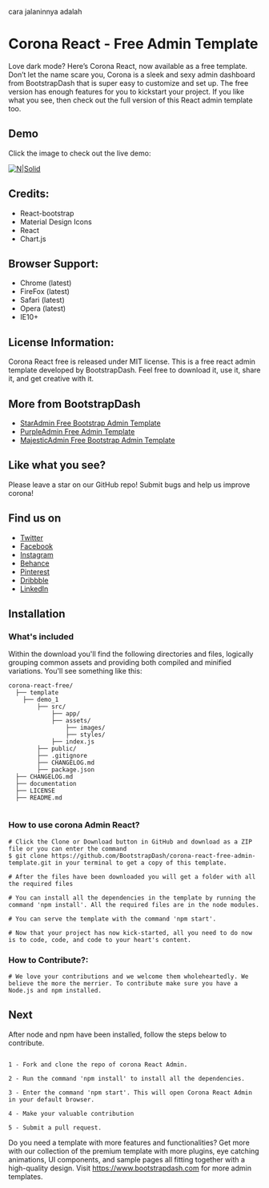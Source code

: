 cara jalaninnya adalah 


# Corona React - Free Admin Template

Love dark mode? Here’s Corona React, now available as a free template. Don’t let the name scare you, Corona is a sleek and sexy admin dashboard from BootstrapDash that is super easy to customize and set up. The free version has enough features for you to kickstart your project. If you like what you see, then check out the full version of this React admin template too.

## Demo

Click the image to check out the live demo:

[![N|Solid](screenshot.jpg)](https://www.bootstrapdash.com/demo/corona-react-free/template/demo_1/preview/dashboard)


## Credits:

- React-bootstrap 
- Material Design Icons
- React
- Chart.js


## Browser Support: 

- Chrome (latest)
- FireFox (latest)
- Safari (latest)
- Opera (latest)
- IE10+

## License Information:

Corona React free is released under MIT license. This is a free react admin template developed by BootstrapDash. Feel free to download it, use it, share it, and get creative with it.

## More from BootstrapDash
- [StarAdmin Free Bootstrap Admin Template](https://github.com/BootstrapDash/StarAdmin-Free-Bootstrap-Admin-Template)
- [PurpleAdmin Free Admin Template](https://github.com/BootstrapDash/PurpleAdmin-Free-Admin-Template)
- [MajesticAdmin Free Bootstrap Admin Template](https://github.com/BootstrapDash/MajesticAdmin-Free-Bootstrap-Admin-Template)

## Like what you see?

Please leave a star on our GitHub repo!
Submit bugs and help us improve corona!

## Find us on 
- [Twitter](https://twitter.com/bootstrapdash?lang=en)
- [Facebook](https://www.facebook.com/bootstrapdash/)
- [Instagram](https://www.instagram.com/bootstrapdash/?hl=en)
- [Behance](https://www.behance.net/bootstrapdash)
- [Pinterest](https://www.pinterest.com/bootstrapdash/)
- [Dribbble](https://dribbble.com/bootstrapdash)
- [LinkedIn](https://in.linkedin.com/in/bootstrapdash)

## Installation

### What's included

Within the download you'll find the following directories and files, logically grouping common assets and providing both compiled and minified variations. You'll see something like this:

```
corona-react-free/
  ├── template
    ├── demo_1
        ├── src/
            ├── app/
            ├── assets/
                ├── images/
                ├── styles/
            ├── index.js
        ├── public/
        ├── .gitignore
        ├── CHANGELOG.md
        ├── package.json
  ├── CHANGELOG.md
  ├── documentation
  ├── LICENSE
  ├── README.md


```

### How to use corona Admin React?

```
# Click the Clone or Download button in GitHub and download as a ZIP file or you can enter the command
$ git clone https://github.com/BootstrapDash/corona-react-free-admin-template.git in your terminal to get a copy of this template.

# After the files have been downloaded you will get a folder with all the required files

# You can install all the dependencies in the template by running the command 'npm install'. All the required files are in the node modules.

# You can serve the template with the command 'npm start'.

# Now that your project has now kick-started, all you need to do now is to code, code, and code to your heart's content.
```


### How to Contribute?:

```
# We love your contributions and we welcome them wholeheartedly. We believe the more the merrier. To contribute make sure you have a Node.js and npm installed.
```
## Next
After node and npm have been installed, follow the steps below to contribute.

```

1 - Fork and clone the repo of corona React Admin.

2 - Run the command 'npm install' to install all the dependencies.

3 - Enter the command 'npm start'. This will open Corona React Admin in your default browser.

4 - Make your valuable contribution

5 - Submit a pull request.
```

Do you need a template with more features and functionalities? Get more with our collection of the premium template with more plugins, eye catching animations, UI components, and sample pages all fitting together with a high-quality design. Visit https://www.bootstrapdash.com for more admin templates.
